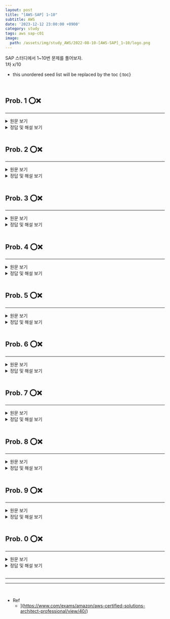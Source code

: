 ```yaml
---
layout: post
title: "[AWS-SAP] 1~10"
subtitle: AWS
date: '2023-12-12 23:00:00 +0900'
category: study
tags: aws sap-c01
image:
  path: /assets/img/study_AWS/2022-08-10-[AWS-SAP]_1~10/logo.png
---
```


SAP 스터디에서 1~10번 문제를 풀어보자.<br>
1차 x/10<br>

<!--more-->

* this unordered seed list will be replaced by the toc
{:toc}

<br>


## Prob. 1 ⭕❌
---

<details>
<summary>원문 보기</summary>
<div markdown="1">
<br>

</div>
</details>

<details>
<summary>정답 및 해설 보기</summary>
<div markdown="1">
<br>
Answer : 

해설 : 


1차 시도 :  <br>
</div>
</details>

<br>

## Prob. 2 ⭕❌
---

<details>
<summary>원문 보기</summary>
<div markdown="1">
<br>

</div>
</details>

<details>
<summary>정답 및 해설 보기</summary>
<div markdown="1">
<br>
Answer : 

해설 : 


1차 시도 :  <br>
</div>
</details>

<br>


## Prob. 3 ⭕❌
---

<details>
<summary>원문 보기</summary>
<div markdown="1">
<br>

</div>
</details>

<details>
<summary>정답 및 해설 보기</summary>
<div markdown="1">
<br>
Answer : 

해설 : 


1차 시도 :  <br>
</div>
</details>

<br>

## Prob. 4 ⭕❌
---

<details>
<summary>원문 보기</summary>
<div markdown="1">
<br>

</div>
</details>

<details>
<summary>정답 및 해설 보기</summary>
<div markdown="1">
<br>
Answer : 

해설 : 


1차 시도 :  <br>
</div>
</details>

<br>

## Prob. 5 ⭕❌
---

<details>
<summary>원문 보기</summary>
<div markdown="1">
<br>

</div>
</details>

<details>
<summary>정답 및 해설 보기</summary>
<div markdown="1">
<br>
Answer : 

해설 : 


1차 시도 :  <br>
</div>
</details>

<br>

## Prob. 6 ⭕❌
---

<details>
<summary>원문 보기</summary>
<div markdown="1">
<br>

</div>
</details>

<details>
<summary>정답 및 해설 보기</summary>
<div markdown="1">
<br>
Answer : 

해설 : 


1차 시도 :  <br>
</div>
</details>

<br>

## Prob. 7 ⭕❌
---

<details>
<summary>원문 보기</summary>
<div markdown="1">
<br>

</div>
</details>

<details>
<summary>정답 및 해설 보기</summary>
<div markdown="1">
<br>
Answer : 

해설 : 


1차 시도 :  <br>
</div>
</details>

<br>

## Prob. 8 ⭕❌
---

<details>
<summary>원문 보기</summary>
<div markdown="1">
<br>

</div>
</details>

<details>
<summary>정답 및 해설 보기</summary>
<div markdown="1">
<br>
Answer : 

해설 : 


1차 시도 :  <br>
</div>
</details>

<br>

## Prob. 9 ⭕❌
---

<details>
<summary>원문 보기</summary>
<div markdown="1">
<br>

</div>
</details>

<details>
<summary>정답 및 해설 보기</summary>
<div markdown="1">
<br>
Answer : 

해설 : 


1차 시도 :  <br>
</div>
</details>

<br>

## Prob. 0 ⭕❌
---

<details>
<summary>원문 보기</summary>
<div markdown="1">
<br>

</div>
</details>

<details>
<summary>정답 및 해설 보기</summary>
<div markdown="1">
<br>
Answer : 

해설 : 


1차 시도 :  <br>
</div>
</details>

<br>
<hr/>
<hr/>
<br>

* Ref
  - ](https://www.com/exams/amazon/aws-certified-solutions-architect-professional/view/40/)

